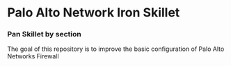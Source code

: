 # Palo Alto Network Iron Skillet

### Pan Skillet by section

The goal of this repository is to improve the basic configuration of Palo Alto Networks Firewall
